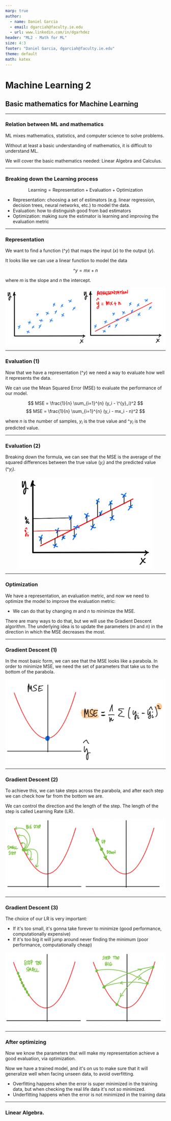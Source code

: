 ```yaml
--- 
marp: true
author: 
  - name: Daniel Garcia
  - email: dgarciah@faculty.ie.edu
  - url: www.linkedin.com/in/dgarhdez
header: "ML2 - Math for ML"
size: 4:3
footer: "Daniel Garcia, dgarciah@faculty.ie.edu"
theme: default
math: katex
---
```

<!-- _class: invert -->
# Machine Learning 2

## Basic mathematics for Machine Learning

---
<!-- paginate: true -->
### Relation between ML and mathematics

ML mixes mathematics, statistics, and computer science to solve problems.

Without at least a basic understanding of mathematics, it is difficult to understand ML.

We will cover the basic mathematics needed: Linear Algebra and Calculus.

---
<!-- _footer: "Source: Intro to ML (Slides)" -->
### Breaking down the Learning process

$$ \text{Learning} = \text{Representation} + \text{Evaluation} + \text{Optimization}$$ 

* Representation: choosing a set of estimators (e.g. linear regression, decision trees, neural networks, etc.) to model the data.
* Evaluation: how to distinguish good from bad estimators
* Optimization: making sure the estimator is learning and improving the evaluation metric

---

### Representation

We want to find a function ($\^{y}$) that maps the input ($x$) to the output ($y$).

It looks like we can use a linear function to model the data

$$ \^{y} = mx + n $$

where $m$ is the slope and $n$ the intercept.

<style>
  img[alt~="center"] {
    display: block;
    margin: 0 auto;
  }
</style>
![center width:700px](../img/rep.png)

---

### Evaluation (1)

Now that we have a representation ($\^{y}$) we need a way to evaluate how well it represents the data.

We can use the Mean Squared Error (MSE) to evaluate the performance of our model.

$$ MSE = \frac{1}{n} \sum_{i=1}^{n} (y_i - \^{y}_i)^2 $$
$$ MSE = \frac{1}{n} \sum_{i=1}^{n} (y_i - mx_i - n)^2 $$

where $n$ is the number of samples, $y_i$ is the true value and $\^{y}_i$ is the predicted value.

--- 

### Evaluation (2)

Breaking down the formula, we can see that the MSE is the average of the squared differences between the true value ($y_i$) and the predicted value ($\^{y}_i$).

<style>
  img[alt~="center"] {
    display: block;
    margin: 0 auto;
  }
</style>
![center width:550px](../img/eval.png)

--- 

### Optimization 

We have a representation, an evaluation metric, and now we need to optimize the model to improve the evaluation metric:

* We can do that by changing $m$ and $n$ to minimize the MSE.

There are many ways to do that, but we will use the Gradient Descent algorithm. The underlying idea is to update the parameters ($m$ and $n$) in the direction in which the MSE decreases the most.


---

### Gradient Descent (1)

In the most basic form, we can see that the MSE looks like a parabola. In order to minimize MSE, we need the set of parameters that take us to the bottom of the parabola.

<style>
  img[alt~="center"] {
    display: block;
    margin: 0 auto;
  }
</style>
![center width:550px](../img/parabola.png)  

---

### Gradient Descent (2)

To achieve this, we can take steps across the parabola, and after each step we can check how far from the bottom we are. 

We can control the direction and the length of the step. The length of the step is called Learning Rate (LR).

<style>
  img[alt~="center"] {
    display: block;
    margin: 0 auto;
  }
</style>
![center width:550px](../img/step_dir.png)  

---

### Gradient Descent (3)

The choice of our LR is very important:

* If it's too small, it's gonna take forever to minimize (good performance, computationally expensive)
* If it's too big it will jump around never finding the minimum (poor performance, computationally cheap)

<style>
  img[alt~="center"] {
    display: block;
    margin: 0 auto;
  }
</style>
![center width:550px](../img/lr.png)

---

### After optimizing

Now we know the parameters that will make my representation achieve a good evaluation, via optimization.

Now we have a trained model, and it's on us to make sure that it will generalize well when facing unseen data, to avoid overfitting.

* Overfitting happens when the error is super minimized in the training data, but when checking the real life data it's not so minimized.
* Underfitting happens when the error is not minimized in the training data

---

### Linear Algebra.